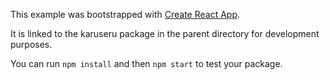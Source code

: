 This example was bootstrapped with [Create React App](https://github.com/facebook/create-react-app).

It is linked to the karuseru package in the parent directory for development purposes.

You can run `npm install` and then `npm start` to test your package.
